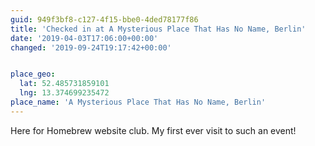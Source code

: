 ```yaml
---
guid: 949f3bf8-c127-4f15-bbe0-4ded78177f86
title: 'Checked in at A Mysterious Place That Has No Name, Berlin'
date: '2019-04-03T17:06:00+00:00'
changed: '2019-09-24T19:17:42+00:00'


place_geo:
  lat: 52.485731859101
  lng: 13.374699235472
place_name: 'A Mysterious Place That Has No Name, Berlin'
---
```


Here for Homebrew website club. My first ever visit to such an event! 
